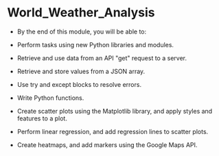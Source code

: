 # World_Weather_Analysis

- By the end of this module, you will be able to: 

- Perform tasks using new Python libraries and modules.

- Retrieve and use data from an API "get" request to a server.

- Retrieve and store values from a JSON array.

- Use try and except blocks to resolve errors.

- Write Python functions.

- Create scatter plots using the Matplotlib library, and apply styles and features to a plot.

- Perform linear regression, and add regression lines to scatter plots.

- Create heatmaps, and add markers using the Google Maps API.

